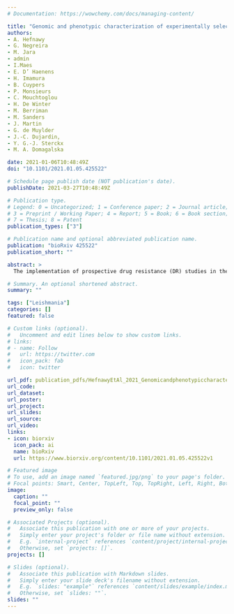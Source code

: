 ```yaml
---
# Documentation: https://wowchemy.com/docs/managing-content/

title: "Genomic and phenotypic characterization of experimentally selected resistant Leishmania donovani reveals a role for dynamin-1 like protein in the mechanism of resistance to a novel anti-leishmanial compound"
authors:
- A. Hefnawy
- G. Negreira
- M. Jara
- admin
- I.Maes
- E. D’ Haenens
- H. Imamura
- B. Cuypers
- P. Monsieurs
- C. Mouchtoglou
- H. De Winter
- M. Berriman
- M. Sanders
- J. Martin
- G. de Muylder
- J.-C. Dujardin, 
- Y. G.-J. Sterckx
- M. A. Domagalska

date: 2021-01-06T10:48:49Z
doi: "10.1101/2021.01.05.425522"

# Schedule page publish date (NOT publication's date).
publishDate: 2021-03-27T10:48:49Z

# Publication type.
# Legend: 0 = Uncategorized; 1 = Conference paper; 2 = Journal article;
# 3 = Preprint / Working Paper; 4 = Report; 5 = Book; 6 = Book section;
# 7 = Thesis; 8 = Patent
publication_types: ["3"]

# Publication name and optional abbreviated publication name.
publication: "bioRxiv 425522"
publication_short: ""

abstract: >
  The implementation of prospective drug resistance (DR) studies in the R&D pipelines is a common practice for many infectious diseases, but not for Neglected Tropical Diseases. Here, we explored and demonstrated the importance of this approach, using as paradigms *Leishmania donovani*, the etiological agent of Visceral Leishmaniasis (VL), and TCMDC-143345, a promising compound of the GSK ‘Leishbox’ to treat VL. We experimentally selected resistance to TCMDC-143345 in vitro and characterized resistant parasites at genomic and phenotypic levels. We found that it took more time to develop resistance to TCMDC-143345 than to other drugs in clinical use and that there was no cross resistance to these drugs, suggesting a new and unique mechanism. By whole genome sequencing, we found two mutations in the gene encoding the *L. donovani* dynamin-1-like protein (LdoDLP1) that were fixed at highest drug pressure. Through phylogenetic analysis, we identified LdoDLP1 as a family member of the dynamin-related proteins, a group of proteins that impacts the shapes of biological membranes by mediating fusion and fission events, with a putative role in mitochondrial fission. We found that *L. donovani* lines genetically engineered to harbor the two identified LdoDLP1 mutations were resistant to TCMDC-143345 and displayed altered mitochondrial properties. By homology modeling, we showed how the two LdoDLP1 mutations may influence protein structure and function. Taken together, our data reveal a clear involvement of LdoDLP1 in the adaptation/resistance of *L. donovani* to TCMDC-143345.

# Summary. An optional shortened abstract.
summary: ""

tags: ["Leishmania"]
categories: []
featured: false

# Custom links (optional).
#   Uncomment and edit lines below to show custom links.
# links:
# - name: Follow
#   url: https://twitter.com
#   icon_pack: fab
#   icon: twitter

url_pdf: publication_pdfs/HefnawyEtAl_2021_GenomicandphenotypiccharacterizationofexperimentallyselectedresistantLeishmaniadonovanirevealsarolefordynamin1likeprotein_BioRxiv.pdf
url_code:
url_dataset:
url_poster:
url_project:
url_slides:
url_source:
url_video:
links:
- icon: biorxiv
  icon_pack: ai
  name: bioRxiv
  url: https://www.biorxiv.org/content/10.1101/2021.01.05.425522v1

# Featured image
# To use, add an image named `featured.jpg/png` to your page's folder. 
# Focal points: Smart, Center, TopLeft, Top, TopRight, Left, Right, BottomLeft, Bottom, BottomRight.
image:
  caption: ""
  focal_point: ""
  preview_only: false

# Associated Projects (optional).
#   Associate this publication with one or more of your projects.
#   Simply enter your project's folder or file name without extension.
#   E.g. `internal-project` references `content/project/internal-project/index.md`.
#   Otherwise, set `projects: []`.
projects: []

# Slides (optional).
#   Associate this publication with Markdown slides.
#   Simply enter your slide deck's filename without extension.
#   E.g. `slides: "example"` references `content/slides/example/index.md`.
#   Otherwise, set `slides: ""`.
slides: ""
---
```


